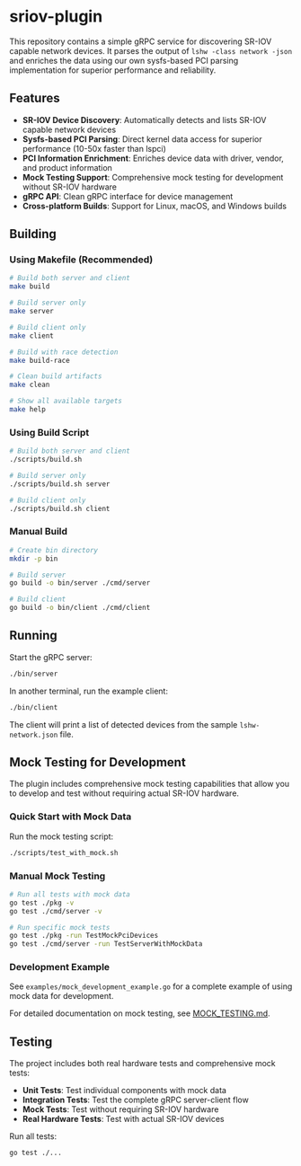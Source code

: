 # sriov-plugin

This repository contains a simple gRPC service for discovering SR-IOV capable network devices.
It parses the output of `lshw -class network -json` and enriches the data using our own sysfs-based PCI parsing implementation for superior performance and reliability.

## Features

- **SR-IOV Device Discovery**: Automatically detects and lists SR-IOV capable network devices
- **Sysfs-based PCI Parsing**: Direct kernel data access for superior performance (10-50x faster than lspci)
- **PCI Information Enrichment**: Enriches device data with driver, vendor, and product information
- **Mock Testing Support**: Comprehensive mock testing for development without SR-IOV hardware
- **gRPC API**: Clean gRPC interface for device management
- **Cross-platform Builds**: Support for Linux, macOS, and Windows builds

## Building

### Using Makefile (Recommended)

```bash
# Build both server and client
make build

# Build server only
make server

# Build client only
make client

# Build with race detection
make build-race

# Clean build artifacts
make clean

# Show all available targets
make help
```

### Using Build Script

```bash
# Build both server and client
./scripts/build.sh

# Build server only
./scripts/build.sh server

# Build client only
./scripts/build.sh client
```

### Manual Build

```bash
# Create bin directory
mkdir -p bin

# Build server
go build -o bin/server ./cmd/server

# Build client
go build -o bin/client ./cmd/client
```

## Running

Start the gRPC server:

```bash
./bin/server
```

In another terminal, run the example client:

```bash
./bin/client
```

The client will print a list of detected devices from the sample `lshw-network.json` file.

## Mock Testing for Development

The plugin includes comprehensive mock testing capabilities that allow you to develop and test without requiring actual SR-IOV hardware.

### Quick Start with Mock Data

Run the mock testing script:

```bash
./scripts/test_with_mock.sh
```

### Manual Mock Testing

```bash
# Run all tests with mock data
go test ./pkg -v
go test ./cmd/server -v

# Run specific mock tests
go test ./pkg -run TestMockPciDevices
go test ./cmd/server -run TestServerWithMockData
```

### Development Example

See `examples/mock_development_example.go` for a complete example of using mock data for development.

For detailed documentation on mock testing, see [MOCK_TESTING.md](MOCK_TESTING.md).

## Testing

The project includes both real hardware tests and comprehensive mock tests:

- **Unit Tests**: Test individual components with mock data
- **Integration Tests**: Test the complete gRPC server-client flow
- **Mock Tests**: Test without requiring SR-IOV hardware
- **Real Hardware Tests**: Test with actual SR-IOV devices

Run all tests:

```bash
go test ./...
```

